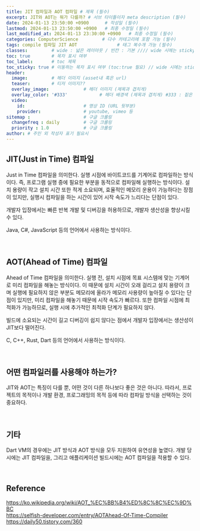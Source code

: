 ```yaml
---
title: JIT 컴파일과 AOT 컴파일 # 제목 (필수)
excerpt: JIT와 AOT는 뭐가 다를까? # 서브 타이틀이자 meta description (필수)
date: 2024-01-13 23:50:00 +0900      # 작성일 (필수)
lastmod: 2024-01-13 23:50:00 +0900   # 최종 수정일 (필수)
last_modified_at: 2024-01-13 23:30:00 +0900   # 최종 수정일 (필수)
categories: ComputerScience         # 다수 카테고리에 포함 가능 (필수)
tags: compile 컴파일 JIT AOT               # 태그 복수개 가능 (필수)
classes:         # wide : 넓은 레이아웃 / 빈칸 : 기본 //// wide 시에는 sticky toc 불가
toc: true        # 목차 표시 여부
toc_label:       # toc 제목
toc_sticky: true # 이동하는 목차 표시 여부 (toc:true 필요) // wide 시에는 sticky toc 불가
header: 
  image:         # 헤더 이미지 (asset내 혹은 url)
  teaser:        # 티저 이미지??
  overlay_image:             # 헤더 이미지 (제목과 겹치게)
  overlay_color: '#333'            # 헤더 배경색 (제목과 겹치게) #333 : 짙은 회색 (필수)
  video:
    id:                      # 영상 ID (URL 뒷부분)
    provider:                # youtube, vimeo 등
sitemap :                    # 구글 크롤링
  changefreq : daily         # 구글 크롤링
  priority : 1.0             # 구글 크롤링
author: # 주인 외 작성자 표기 필요시
---
```

<!--postNo: 20240113_004-->


## JIT(Just in Time) 컴파일  

Just in Time 컴파일을 의미한다. 실행 시점에 바이트코드를 기계어로 컴파일하는 방식이다. 즉, 프로그램 실행 중에 필요한 부분을 동적으로 컴파일해 실행하는 방식이다. 설치 용량이 작고 설치 시간 또한 적게 소요되며, 효율적인 메모리 운용이 가능하다는 장점이 있지만, 실행시 컴파일을 하는 시간이 있어 시작 속도가 느리다는 단점이 있다.  

개발자 입장에서는 빠른 반복 개발 및 디버깅을 허용하므로, 개발자 생산성을 향상시킬 수 있다.  

Java, C#, JavaScript 등의 언어에서 사용하는 방식이다.  

<br>

## AOT(Ahead of Time) 컴파일  

Ahead of Time 컴파일을 의미한다. 실행 전, 설치 시점에 목표 시스템에 맞는 기계어로 미리 컴파일을 해놓는 방식이다. 이 때문에 설치 시간이 오래 걸리고 설치 용량이 크며 실행에 필요하지 않은 부분도 메모리에 올라가 메모리 사용량이 높아질 수 있다는 단점이 있지만, 미리 컴파일을 해놓기 때문에 시작 속도가 빠르다. 또한 컴파일 시점에 최적화가 가능하므로, 실행 시에 추가적인 최적화 단계가 필요하지 않다.  

빌드에 소요되는 시간이 길고 디버깅이 쉽지 않다는 점에서 개발자 입장에서는 생산성이 JIT보다 떨어진다.  

C, C++, Rust, Dart 등의 언어에서 사용하는 방식이다.  

<br>

## 어떤 컴파일러를 사용해야 하는가?  

JIT와 AOT는 특징이 다를 뿐, 어떤 것이 다른 하나보다 좋은 것은 아니다. 따라서, 프로젝트의 목적이나 개발 환경, 프로그래밍의 목적 등에 따라 컴파일 방식을 선택하는 것이 중요하다.  

<br>

## 기타  

Dart VM의 경우에는 JIT 방식과 AOT 방식을 모두 지원하여 유연성을 높였다. 개발 당시에는 JIT 컴파일을, 그리고 애플리케이션 빌드시에는 AOT 컴파일을 적용할 수 있다.  

<br>

## Reference  

https://ko.wikipedia.org/wiki/AOT_%EC%BB%B4%ED%8C%8C%EC%9D%BC  
https://selfish-developer.com/entry/AOTAhead-Of-Time-Compiler  
https://daily50.tistory.com/360  
